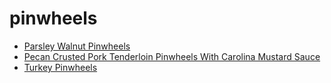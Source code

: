 # pinwheels

 * [Parsley Walnut Pinwheels](index/p/parsley-walnut-pinwheels-13535.json)
 * [Pecan Crusted Pork Tenderloin Pinwheels With Carolina Mustard Sauce](index/p/pecan-crusted-pork-tenderloin-pinwheels-with-carolina-mustard-sauce-352954.json)
 * [Turkey Pinwheels](index/t/turkey-pinwheels-243128.json)

